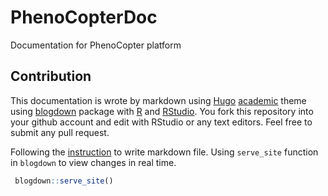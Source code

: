 # PhenoCopterDoc
Documentation for PhenoCopter platform


## Contribution 

This documentation is wrote by markdown using [Hugo](https://gohugo.io/) [academic](https://sourcethemes.com/academic/) theme using [blogdown](https://bookdown.org/yihui/blogdown/) package with [R](https://www.r-project.org/) and [RStudio](https://rstudio.com/). You fork this repository into your github account and edit with RStudio or any text editors. Feel free to submit any pull request. 

Following the [instruction](https://sourcethemes.com/academic/docs/writing-markdown-latex/) to write markdown file. Using `serve_site` function in `blogdown` to view changes in real time.

```r
 blogdown::serve_site()
```
